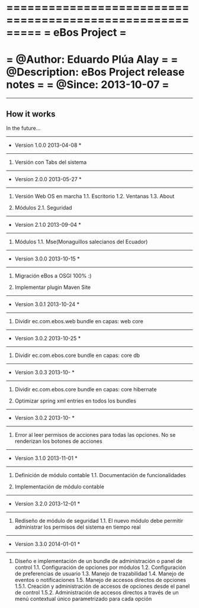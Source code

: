 =========================================================
=		     eBos Project								=
=========================================================
= @Author: Eduardo Plúa Alay							=
= @Description: eBos Project release notes				=
= @Since: 2013-10-07									=
=========================================================

---------------------------------------------------------
How it works
---------------------------------------------------------
In the future...

*****************************************
* Version 1.0.0		2013-04-08			*
*****************************************
1. Versión con Tabs del sistema


*****************************************
* Version 2.0.0		2013-05-27			*
*****************************************
1. Versión Web OS en marcha
1.1. Escritorio
1.2. Ventanas
1.3. About

2. Módulos
2.1. Seguridad


*****************************************
* Version 2.1.0		2013-09-04			*
*****************************************
1. Módulos
1.1. Mse(Monaguillos salecianos del Ecuador)


*****************************************
* Version 3.0.0		2013-10-15			*
*****************************************

1. Migración eBos a OSGI 100% :)

2. Implementar plugin Maven Site

*****************************************
* Version 3.0.1		2013-10-24			*
*****************************************

1. Dividir ec.com.ebos.web bundle en capas:
	web
	core
	
*****************************************
* Version 3.0.2		2013-10-25			*
*****************************************

1. Dividir ec.com.ebos.core bundle en capas:
	core
	db
	
*****************************************
* Version 3.0.3		2013-10-			*
*****************************************

1. Dividir ec.com.ebos.core bundle en capas:
	core
	hibernate
	
2. Optimizar spring xml entries en todos los bundles	

*****************************************
* Version 3.0.2		2013-10-			*
*****************************************

1. Error al leer permisos de acciones para todas las opciones. No se renderizan los botones de acciones


*****************************************
* Version 3.1.0		2013-11-01 			*
*****************************************
1. Definición de módulo contable
1.1. Documentación de funcionalidades

2. Implementación de módulo contable


*****************************************
* Version 3.2.0		2013-12-01 			*
*****************************************
1. Rediseño de módulo de seguridad
1.1. El nuevo módulo debe permitir administrar los permisos del sistema en tiempo real 


*****************************************
* Version 3.3.0		2014-01-01 			*
*****************************************
1. Diseño e implementación de un bundle de administración o panel de control
1.1. Configuración de opciones por módulos
1.2. Configuración de preferencias de usuario
1.3. Manejo de trazabilidad
1.4. Manejo de eventos o notificaciones
1.5. Manejo de accesos directos de opciones
1.5.1. Creación y administración de accesos de opciones desde el panel de control
1.5.2. Administración de accesos directos a través de un menú contextual único parametrizado para cada opción
